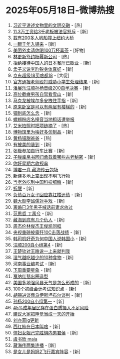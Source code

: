 # 2025年05月18日-微博热搜

1. [习近平讲述文物里的文明交融](https://s.weibo.com/weibo?q=%23%E4%B9%A0%E8%BF%91%E5%B9%B3%E8%AE%B2%E8%BF%B0%E6%96%87%E7%89%A9%E9%87%8C%E7%9A%84%E6%96%87%E6%98%8E%E4%BA%A4%E8%9E%8D%23&Refer=new_time) - [热]
2. [11.3万工资给3千老板被法官怒斥](https://s.weibo.com/weibo?q=%2311.3%E4%B8%87%E5%B7%A5%E8%B5%84%E7%BB%993%E5%8D%83%E8%80%81%E6%9D%BF%E8%A2%AB%E6%B3%95%E5%AE%98%E6%80%92%E6%96%A5%23&t=31&band_rank=1&Refer=top) - [新]
3. [载有200多人帆船撞上纽约大桥](https://s.weibo.com/weibo?q=%23%E8%BD%BD%E6%9C%89200%E5%A4%9A%E4%BA%BA%E5%B8%86%E8%88%B9%E6%92%9E%E4%B8%8A%E7%BA%BD%E7%BA%A6%E5%A4%A7%E6%A1%A5%23&t=31&band_rank=2&Refer=top)
4. [一眼千年入镜来](https://s.weibo.com/weibo?q=%23%E4%B8%80%E7%9C%BC%E5%8D%83%E5%B9%B4%E5%85%A5%E9%95%9C%E6%9D%A5%23&t=31&band_rank=3&Refer=top) - [新]
5. [美团外卖请你喝100万杯喜茶](https://s.weibo.comjavascript:void(0);) - [好物]
6. [林更新签约杨幂新公司](https://s.weibo.com/weibo?q=%23%E6%9E%97%E6%9B%B4%E6%96%B0%E7%AD%BE%E7%BA%A6%E6%9D%A8%E5%B9%82%E6%96%B0%E5%85%AC%E5%8F%B8%23&t=31&band_rank=4&Refer=top) - [热]
7. [拒绝接待中国人的日本餐厅已歇业](https://s.weibo.com/weibo?q=%23%E6%8B%92%E7%BB%9D%E6%8E%A5%E5%BE%85%E4%B8%AD%E5%9B%BD%E4%BA%BA%E7%9A%84%E6%97%A5%E6%9C%AC%E9%A4%90%E5%8E%85%E5%B7%B2%E6%AD%87%E4%B8%9A%23&t=31&band_rank=5&Refer=top) - [新]
8. [孟子义说李昀锐身体真好](https://s.weibo.com/weibo?q=%E5%AD%9F%E5%AD%90%E4%B9%89%E8%AF%B4%E6%9D%8E%E6%98%80%E9%94%90%E8%BA%AB%E4%BD%93%E7%9C%9F%E5%A5%BD&t=31&band_rank=6&Refer=top) - [新]
9. [京东超级18买啥都18](https://s.weibo.comjavascript:void(0);) - [大促]
10. [官方通报老师殴打威胁小学生处理结果](https://s.weibo.com/weibo?q=%23%E5%AE%98%E6%96%B9%E9%80%9A%E6%8A%A5%E8%80%81%E5%B8%88%E6%AE%B4%E6%89%93%E5%A8%81%E8%83%81%E5%B0%8F%E5%AD%A6%E7%94%9F%E5%A4%84%E7%90%86%E7%BB%93%E6%9E%9C%23&t=31&band_rank=7&Refer=top) - [新]
11. [潘展乐汪顺孙杨晋级200自半决赛](https://s.weibo.com/weibo?q=%23%E6%BD%98%E5%B1%95%E4%B9%90%E6%B1%AA%E9%A1%BA%E5%AD%99%E6%9D%A8%E6%99%8B%E7%BA%A7200%E8%87%AA%E5%8D%8A%E5%86%B3%E8%B5%9B%23&t=31&band_rank=8&Refer=top) - [新]
12. [高位截瘫男孩自驾看雪山](https://s.weibo.com/weibo?q=%23%E9%AB%98%E4%BD%8D%E6%88%AA%E7%98%AB%E7%94%B7%E5%AD%A9%E8%87%AA%E9%A9%BE%E7%9C%8B%E9%9B%AA%E5%B1%B1%23&t=31&band_rank=9&Refer=top) - [新]
13. [马克龙被埃尔多安拽住手指](https://s.weibo.com/weibo?q=%23%E9%A9%AC%E5%85%8B%E9%BE%99%E8%A2%AB%E5%9F%83%E5%B0%94%E5%A4%9A%E5%AE%89%E6%8B%BD%E4%BD%8F%E6%89%8B%E6%8C%87%23&t=31&band_rank=10&Refer=top) - [新]
14. [原来卧室是可以有两层有楼梯的](https://s.weibo.com/weibo?q=%23%E5%8E%9F%E6%9D%A5%E5%8D%A7%E5%AE%A4%E6%98%AF%E5%8F%AF%E4%BB%A5%E6%9C%89%E4%B8%A4%E5%B1%82%E6%9C%89%E6%A5%BC%E6%A2%AF%E7%9A%84%23&t=31&band_rank=11&Refer=top) - [新]
15. [钿到底怎么念](https://s.weibo.com/weibo?q=%E9%92%BF%E5%88%B0%E5%BA%95%E6%80%8E%E4%B9%88%E5%BF%B5&t=31&band_rank=12&Refer=top) - [新]
16. [螺蛳粉店名撞音当地粗话遭举报](https://s.weibo.com/weibo?q=%23%E8%9E%BA%E8%9B%B3%E7%B2%89%E5%BA%97%E5%90%8D%E6%92%9E%E9%9F%B3%E5%BD%93%E5%9C%B0%E7%B2%97%E8%AF%9D%E9%81%AD%E4%B8%BE%E6%8A%A5%23&t=31&band_rank=13&Refer=top)
17. [艾米拍照时把项链摘了](https://s.weibo.com/weibo?q=%23%E8%89%BE%E7%B1%B3%E6%8B%8D%E7%85%A7%E6%97%B6%E6%8A%8A%E9%A1%B9%E9%93%BE%E6%91%98%E4%BA%86%23&t=31&band_rank=14&Refer=top) - [热]
18. [博物馆里为啥好多仿制品](https://s.weibo.com/weibo?q=%23%E5%8D%9A%E7%89%A9%E9%A6%86%E9%87%8C%E4%B8%BA%E5%95%A5%E5%A5%BD%E5%A4%9A%E4%BB%BF%E5%88%B6%E5%93%81%23&t=31&band_rank=15&Refer=top) - [新]
19. [黄杨钿甜爸爸](https://s.weibo.com/weibo?q=%E9%BB%84%E6%9D%A8%E9%92%BF%E7%94%9C%E7%88%B8%E7%88%B8&t=31&band_rank=16&Refer=top) - [热]
20. [有被美的装到](https://s.weibo.com/weibo?q=%23%E6%9C%89%E8%A2%AB%E7%BE%8E%E7%9A%84%E8%A3%85%E5%88%B0%23&t=31&band_rank=17&Refer=top) - [新]
21. [张极参加自行车比赛](https://s.weibo.com/weibo?q=%23%E5%BC%A0%E6%9E%81%E5%8F%82%E5%8A%A0%E8%87%AA%E8%A1%8C%E8%BD%A6%E6%AF%94%E8%B5%9B%23&t=31&band_rank=18&Refer=top) - [新]
22. [子弹库帛书回归承载着哪些古老秘密](https://s.weibo.com/weibo?q=%E5%AD%90%E5%BC%B9%E5%BA%93%E5%B8%9B%E4%B9%A6%E5%9B%9E%E5%BD%92%E6%89%BF%E8%BD%BD%E7%9D%80%E5%93%AA%E4%BA%9B%E5%8F%A4%E8%80%81%E7%A7%98%E5%AF%86&t=31&band_rank=19&Refer=top) - [新]
23. [你好星期六收视率](https://s.weibo.com/weibo?q=%23%E4%BD%A0%E5%A5%BD%E6%98%9F%E6%9C%9F%E5%85%AD%E6%94%B6%E8%A7%86%E7%8E%87%23&t=31&band_rank=20&Refer=top)
24. [博君一肖 藏海传云包场](https://s.weibo.com/weibo?q=%E5%8D%9A%E5%90%9B%E4%B8%80%E8%82%96%20%E8%97%8F%E6%B5%B7%E4%BC%A0%E4%BA%91%E5%8C%85%E5%9C%BA&t=31&band_rank=21&Refer=top)
25. [新疆多地上空出现不明飞行物](https://s.weibo.com/weibo?q=%23%E6%96%B0%E7%96%86%E5%A4%9A%E5%9C%B0%E4%B8%8A%E7%A9%BA%E5%87%BA%E7%8E%B0%E4%B8%8D%E6%98%8E%E9%A3%9E%E8%A1%8C%E7%89%A9%23&t=31&band_rank=22&Refer=top)
26. [当老外吃到中国科技细糠](https://s.weibo.com/weibo?q=%23%E5%BD%93%E8%80%81%E5%A4%96%E5%90%83%E5%88%B0%E4%B8%AD%E5%9B%BD%E7%A7%91%E6%8A%80%E7%BB%86%E7%B3%A0%23&t=31&band_rank=23&Refer=top) - [新]
27. [折腰](https://s.weibo.com/weibo?q=%E6%8A%98%E8%85%B0&t=31&band_rank=24&Refer=top) - [新]
28. [负债百万女子回应靠扛楼还债](https://s.weibo.com/weibo?q=%23%E8%B4%9F%E5%80%BA%E7%99%BE%E4%B8%87%E5%A5%B3%E5%AD%90%E5%9B%9E%E5%BA%94%E9%9D%A0%E6%89%9B%E6%A5%BC%E8%BF%98%E5%80%BA%23&t=31&band_rank=25&Refer=top) - [新]
29. [魏大勋李诚儒对手戏](https://s.weibo.com/weibo?q=%E9%AD%8F%E5%A4%A7%E5%8B%8B%E6%9D%8E%E8%AF%9A%E5%84%92%E5%AF%B9%E6%89%8B%E6%88%8F&t=31&band_rank=26&Refer=top) - [新]
30. [离婚已3年男子喊话前妻求放过](https://s.weibo.com/weibo?q=%23%E7%A6%BB%E5%A9%9A%E5%B7%B23%E5%B9%B4%E7%94%B7%E5%AD%90%E5%96%8A%E8%AF%9D%E5%89%8D%E5%A6%BB%E6%B1%82%E6%94%BE%E8%BF%87%23&t=31&band_rank=27&Refer=top)
31. [范思哲 丁禹兮](https://s.weibo.com/weibo?q=%E8%8C%83%E6%80%9D%E5%93%B2%20%E4%B8%81%E7%A6%B9%E5%85%AE&t=31&band_rank=28&Refer=top) - [新]
32. [藏海到底有几个仇人](https://s.weibo.com/weibo?q=%E8%97%8F%E6%B5%B7%E5%88%B0%E5%BA%95%E6%9C%89%E5%87%A0%E4%B8%AA%E4%BB%87%E4%BA%BA&t=31&band_rank=29&Refer=top) - [新]
33. [周杰伦林俊杰王俊凯同框](https://s.weibo.com/weibo?q=%23%E5%91%A8%E6%9D%B0%E4%BC%A6%E6%9E%97%E4%BF%8A%E6%9D%B0%E7%8E%8B%E4%BF%8A%E5%87%AF%E5%90%8C%E6%A1%86%23&t=31&band_rank=30&Refer=top)
34. [央视重磅披露歼10C击落战绩](https://s.weibo.com/weibo?q=%E5%A4%AE%E8%A7%86%E9%87%8D%E7%A3%85%E6%8A%AB%E9%9C%B2%E6%AD%BC10C%E5%87%BB%E8%90%BD%E6%88%98%E7%BB%A9&t=31&band_rank=31&Refer=top) - [新]
35. [韩司机好奇为何中国人说韩国小](https://s.weibo.com/weibo?q=%E9%9F%A9%E5%8F%B8%E6%9C%BA%E5%A5%BD%E5%A5%87%E4%B8%BA%E4%BD%95%E4%B8%AD%E5%9B%BD%E4%BA%BA%E8%AF%B4%E9%9F%A9%E5%9B%BD%E5%B0%8F&t=31&band_rank=32&Refer=top) - [新]
36. [汪顺200自小组第4](https://s.weibo.com/weibo?q=%23%E6%B1%AA%E9%A1%BA200%E8%87%AA%E5%B0%8F%E7%BB%84%E7%AC%AC4%23&t=31&band_rank=33&Refer=top) - [新]
37. [王楚钦对王皓说一上来就判我](https://s.weibo.com/weibo?q=%23%E7%8E%8B%E6%A5%9A%E9%92%A6%E5%AF%B9%E7%8E%8B%E7%9A%93%E8%AF%B4%E4%B8%80%E4%B8%8A%E6%9D%A5%E5%B0%B1%E5%88%A4%E6%88%91%23&t=31&band_rank=34&Refer=top)
38. [湿气越吃越少的10种食物](https://s.weibo.com/weibo?q=%E6%B9%BF%E6%B0%94%E8%B6%8A%E5%90%83%E8%B6%8A%E5%B0%91%E7%9A%8410%E7%A7%8D%E9%A3%9F%E7%89%A9&t=31&band_rank=35&Refer=top) - [新]
39. [河南事业编考试](https://s.weibo.com/weibo?q=%E6%B2%B3%E5%8D%97%E4%BA%8B%E4%B8%9A%E7%BC%96%E8%80%83%E8%AF%95&t=31&band_rank=36&Refer=top) - [新]
40. [下周重要星象](https://s.weibo.com/weibo?q=%E4%B8%8B%E5%91%A8%E9%87%8D%E8%A6%81%E6%98%9F%E8%B1%A1&t=31&band_rank=37&Refer=top) - [新]
41. [戛纳红毯出圈造型](https://s.weibo.com/weibo?q=%23%E6%88%9B%E7%BA%B3%E7%BA%A2%E6%AF%AF%E5%87%BA%E5%9C%88%E9%80%A0%E5%9E%8B%23&t=31&band_rank=38&Refer=top)
42. [美国多地强风暴天气是怎么形成的](https://s.weibo.com/weibo?q=%E7%BE%8E%E5%9B%BD%E5%A4%9A%E5%9C%B0%E5%BC%BA%E9%A3%8E%E6%9A%B4%E5%A4%A9%E6%B0%94%E6%98%AF%E6%80%8E%E4%B9%88%E5%BD%A2%E6%88%90%E7%9A%84&t=31&band_rank=39&Refer=top) - [新]
43. [100个初级会计考试知识点](https://s.weibo.com/weibo?q=100%E4%B8%AA%E5%88%9D%E7%BA%A7%E4%BC%9A%E8%AE%A1%E8%80%83%E8%AF%95%E7%9F%A5%E8%AF%86%E7%82%B9&t=31&band_rank=40&Refer=top) - [新]
44. [胡锡进谈俄乌伊斯坦布尔谈判](https://s.weibo.com/weibo?q=%E8%83%A1%E9%94%A1%E8%BF%9B%E8%B0%88%E4%BF%84%E4%B9%8C%E4%BC%8A%E6%96%AF%E5%9D%A6%E5%B8%83%E5%B0%94%E8%B0%88%E5%88%A4&t=31&band_rank=41&Refer=top) - [新]
45. [孙杨200自小组第一](https://s.weibo.com/weibo?q=%23%E5%AD%99%E6%9D%A8200%E8%87%AA%E5%B0%8F%E7%BB%84%E7%AC%AC%E4%B8%80%23&t=31&band_rank=42&Refer=top) - [新]
46. [45%成年居民存在蛋白质摄入不足风险](https://s.weibo.com/weibo?q=%2345%25%E6%88%90%E5%B9%B4%E5%B1%85%E6%B0%91%E5%AD%98%E5%9C%A8%E8%9B%8B%E7%99%BD%E8%B4%A8%E6%91%84%E5%85%A5%E4%B8%8D%E8%B6%B3%E9%A3%8E%E9%99%A9%23&t=31&band_rank=43&Refer=top)
47. [建议大家把睡觉当成一天的开始](https://s.weibo.com/weibo?q=%23%E5%BB%BA%E8%AE%AE%E5%A4%A7%E5%AE%B6%E6%8A%8A%E7%9D%A1%E8%A7%89%E5%BD%93%E6%88%90%E4%B8%80%E5%A4%A9%E7%9A%84%E5%BC%80%E5%A7%8B%23&t=31&band_rank=44&Refer=top)
48. [刘亦菲ig更新](https://s.weibo.com/weibo?q=%E5%88%98%E4%BA%A6%E8%8F%B2ig%E6%9B%B4%E6%96%B0&t=31&band_rank=45&Refer=top)
49. [西红柿在日本叫啥](https://s.weibo.com/weibo?q=%E8%A5%BF%E7%BA%A2%E6%9F%BF%E5%9C%A8%E6%97%A5%E6%9C%AC%E5%8F%AB%E5%95%A5&t=31&band_rank=46&Refer=top) - [新]
50. [悍妇女妲己完胜惧内男君侯](https://s.weibo.com/weibo?q=%E6%82%8D%E5%A6%87%E5%A5%B3%E5%A6%B2%E5%B7%B1%E5%AE%8C%E8%83%9C%E6%83%A7%E5%86%85%E7%94%B7%E5%90%9B%E4%BE%AF&t=31&band_rank=47&Refer=top) - [新]
51. [虞书欣 maia](https://s.weibo.com/weibo?q=%E8%99%9E%E4%B9%A6%E6%AC%A3%20maia&t=31&band_rank=48&Refer=top)
52. [藏海传两集连播](https://s.weibo.com/weibo?q=%23%E8%97%8F%E6%B5%B7%E4%BC%A0%E4%B8%A4%E9%9B%86%E8%BF%9E%E6%92%AD%23&t=31&band_rank=49&Refer=top) - [新]
53. [是女儿是妈妈2飞行嘉宾阵容](https://s.weibo.com/weibo?q=%23%E6%98%AF%E5%A5%B3%E5%84%BF%E6%98%AF%E5%A6%88%E5%A6%882%E9%A3%9E%E8%A1%8C%E5%98%89%E5%AE%BE%E9%98%B5%E5%AE%B9%23&t=31&band_rank=50&Refer=top) - [新]
